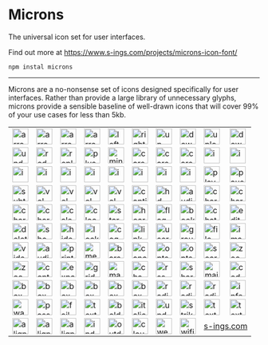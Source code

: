 # Microns
The universal icon set for user interfaces.

Find out more at https://www.s-ings.com/projects/microns-icon-font/

```
npm instal microns
```

-----

Microns are a no-nonsense set of icons designed specifically for user
interfaces. Rather than provide a large library of unnecessary glyphs,
microns provide a sensible baseline of well-drawn icons that will cover
99% of your use cases for less than 5kb.

<table>
<tr>
<td><img alt="arrow-left" src="https://raw.githubusercontent.com/stephenhutchings/microns/master/svg/arrow-left.svg?sanitize=true" width="32" height="32" /></td>
<td><img alt="arrow-right" src="https://raw.githubusercontent.com/stephenhutchings/microns/master/svg/arrow-right.svg?sanitize=true" width="32" height="32" /></td>
<td><img alt="arrow-up" src="https://raw.githubusercontent.com/stephenhutchings/microns/master/svg/arrow-up.svg?sanitize=true" width="32" height="32" /></td>
<td><img alt="arrow-down" src="https://raw.githubusercontent.com/stephenhutchings/microns/master/svg/arrow-down.svg?sanitize=true" width="32" height="32" /></td>
<td><img alt="left" src="https://raw.githubusercontent.com/stephenhutchings/microns/master/svg/left.svg?sanitize=true" width="32" height="32" /></td>
<td><img alt="right" src="https://raw.githubusercontent.com/stephenhutchings/microns/master/svg/right.svg?sanitize=true" width="32" height="32" /></td>
<td><img alt="up" src="https://raw.githubusercontent.com/stephenhutchings/microns/master/svg/up.svg?sanitize=true" width="32" height="32" /></td>
<td><img alt="down" src="https://raw.githubusercontent.com/stephenhutchings/microns/master/svg/down.svg?sanitize=true" width="32" height="32" /></td>
<td><img alt="upload" src="https://raw.githubusercontent.com/stephenhutchings/microns/master/svg/upload.svg?sanitize=true" width="32" height="32" /></td>
<td><img alt="download" src="https://raw.githubusercontent.com/stephenhutchings/microns/master/svg/download.svg?sanitize=true" width="32" height="32" /></td>
</tr>
<tr>
<td><img alt="undo" src="https://raw.githubusercontent.com/stephenhutchings/microns/master/svg/undo.svg?sanitize=true" width="32" height="32" /></td>
<td><img alt="redo" src="https://raw.githubusercontent.com/stephenhutchings/microns/master/svg/redo.svg?sanitize=true" width="32" height="32" /></td>
<td><img alt="replay" src="https://raw.githubusercontent.com/stephenhutchings/microns/master/svg/replay.svg?sanitize=true" width="32" height="32" /></td>
<td><img alt="plus" src="https://raw.githubusercontent.com/stephenhutchings/microns/master/svg/plus.svg?sanitize=true" width="32" height="32" /></td>
<td><img alt="minus" src="https://raw.githubusercontent.com/stephenhutchings/microns/master/svg/minus.svg?sanitize=true" width="32" height="32" /></td>
<td><img alt="caret" src="https://raw.githubusercontent.com/stephenhutchings/microns/master/svg/caret.svg?sanitize=true" width="32" height="32" /></td>
<td><img alt="caret-up" src="https://raw.githubusercontent.com/stephenhutchings/microns/master/svg/caret-up.svg?sanitize=true" width="32" height="32" /></td>
<td><img alt="caret-down" src="https://raw.githubusercontent.com/stephenhutchings/microns/master/svg/caret-down.svg?sanitize=true" width="32" height="32" /></td>
<td><img alt="i-left" src="https://raw.githubusercontent.com/stephenhutchings/microns/master/svg/i-left.svg?sanitize=true" width="32" height="32" /></td>
<td><img alt="i-right" src="https://raw.githubusercontent.com/stephenhutchings/microns/master/svg/i-right.svg?sanitize=true" width="32" height="32" /></td>
</tr>
<tr>
<td><img alt="i-up" src="https://raw.githubusercontent.com/stephenhutchings/microns/master/svg/i-up.svg?sanitize=true" width="32" height="32" /></td>
<td><img alt="i-down" src="https://raw.githubusercontent.com/stephenhutchings/microns/master/svg/i-down.svg?sanitize=true" width="32" height="32" /></td>
<td><img alt="i-plus" src="https://raw.githubusercontent.com/stephenhutchings/microns/master/svg/i-plus.svg?sanitize=true" width="32" height="32" /></td>
<td><img alt="i-minus" src="https://raw.githubusercontent.com/stephenhutchings/microns/master/svg/i-minus.svg?sanitize=true" width="32" height="32" /></td>
<td><img alt="i-tick" src="https://raw.githubusercontent.com/stephenhutchings/microns/master/svg/i-tick.svg?sanitize=true" width="32" height="32" /></td>
<td><img alt="i-cross" src="https://raw.githubusercontent.com/stephenhutchings/microns/master/svg/i-cross.svg?sanitize=true" width="32" height="32" /></td>
<td><img alt="i-bullet" src="https://raw.githubusercontent.com/stephenhutchings/microns/master/svg/i-bullet.svg?sanitize=true" width="32" height="32" /></td>
<td><img alt="i-asterisk" src="https://raw.githubusercontent.com/stephenhutchings/microns/master/svg/i-asterisk.svg?sanitize=true" width="32" height="32" /></td>
<td><img alt="play" src="https://raw.githubusercontent.com/stephenhutchings/microns/master/svg/play.svg?sanitize=true" width="32" height="32" /></td>
<td><img alt="pause" src="https://raw.githubusercontent.com/stephenhutchings/microns/master/svg/pause.svg?sanitize=true" width="32" height="32" /></td>
</tr>
<tr>
<td><img alt="subtitles" src="https://raw.githubusercontent.com/stephenhutchings/microns/master/svg/subtitles.svg?sanitize=true" width="32" height="32" /></td>
<td><img alt="vol-low" src="https://raw.githubusercontent.com/stephenhutchings/microns/master/svg/vol-low.svg?sanitize=true" width="32" height="32" /></td>
<td><img alt="vol-mid" src="https://raw.githubusercontent.com/stephenhutchings/microns/master/svg/vol-mid.svg?sanitize=true" width="32" height="32" /></td>
<td><img alt="vol-high" src="https://raw.githubusercontent.com/stephenhutchings/microns/master/svg/vol-high.svg?sanitize=true" width="32" height="32" /></td>
<td><img alt="vol-mute" src="https://raw.githubusercontent.com/stephenhutchings/microns/master/svg/vol-mute.svg?sanitize=true" width="32" height="32" /></td>
<td><img alt="captions" src="https://raw.githubusercontent.com/stephenhutchings/microns/master/svg/captions.svg?sanitize=true" width="32" height="32" /></td>
<td><img alt="hd" src="https://raw.githubusercontent.com/stephenhutchings/microns/master/svg/hd.svg?sanitize=true" width="32" height="32" /></td>
<td><img alt="audio-description" src="https://raw.githubusercontent.com/stephenhutchings/microns/master/svg/audio-description.svg?sanitize=true" width="32" height="32" /></td>
<td><img alt="chart-line" src="https://raw.githubusercontent.com/stephenhutchings/microns/master/svg/chart-line.svg?sanitize=true" width="32" height="32" /></td>
<td><img alt="chart-bar" src="https://raw.githubusercontent.com/stephenhutchings/microns/master/svg/chart-bar.svg?sanitize=true" width="32" height="32" /></td>
</tr>
<tr>
<td><img alt="chart-scatter" src="https://raw.githubusercontent.com/stephenhutchings/microns/master/svg/chart-scatter.svg?sanitize=true" width="32" height="32" /></td>
<td><img alt="chart-pie" src="https://raw.githubusercontent.com/stephenhutchings/microns/master/svg/chart-pie.svg?sanitize=true" width="32" height="32" /></td>
<td><img alt="calendar" src="https://raw.githubusercontent.com/stephenhutchings/microns/master/svg/calendar.svg?sanitize=true" width="32" height="32" /></td>
<td><img alt="clock" src="https://raw.githubusercontent.com/stephenhutchings/microns/master/svg/clock.svg?sanitize=true" width="32" height="32" /></td>
<td><img alt="star" src="https://raw.githubusercontent.com/stephenhutchings/microns/master/svg/star.svg?sanitize=true" width="32" height="32" /></td>
<td><img alt="heart" src="https://raw.githubusercontent.com/stephenhutchings/microns/master/svg/heart.svg?sanitize=true" width="32" height="32" /></td>
<td><img alt="flag" src="https://raw.githubusercontent.com/stephenhutchings/microns/master/svg/flag.svg?sanitize=true" width="32" height="32" /></td>
<td><img alt="bookmark" src="https://raw.githubusercontent.com/stephenhutchings/microns/master/svg/bookmark.svg?sanitize=true" width="32" height="32" /></td>
<td><img alt="chat" src="https://raw.githubusercontent.com/stephenhutchings/microns/master/svg/chat.svg?sanitize=true" width="32" height="32" /></td>
<td><img alt="edit" src="https://raw.githubusercontent.com/stephenhutchings/microns/master/svg/edit.svg?sanitize=true" width="32" height="32" /></td>
</tr>
<tr>
<td><img alt="delete" src="https://raw.githubusercontent.com/stephenhutchings/microns/master/svg/delete.svg?sanitize=true" width="32" height="32" /></td>
<td><img alt="show" src="https://raw.githubusercontent.com/stephenhutchings/microns/master/svg/show.svg?sanitize=true" width="32" height="32" /></td>
<td><img alt="hide" src="https://raw.githubusercontent.com/stephenhutchings/microns/master/svg/hide.svg?sanitize=true" width="32" height="32" /></td>
<td><img alt="lock" src="https://raw.githubusercontent.com/stephenhutchings/microns/master/svg/lock.svg?sanitize=true" width="32" height="32" /></td>
<td><img alt="cog" src="https://raw.githubusercontent.com/stephenhutchings/microns/master/svg/cog.svg?sanitize=true" width="32" height="32" /></td>
<td><img alt="link" src="https://raw.githubusercontent.com/stephenhutchings/microns/master/svg/link.svg?sanitize=true" width="32" height="32" /></td>
<td><img alt="user" src="https://raw.githubusercontent.com/stephenhutchings/microns/master/svg/user.svg?sanitize=true" width="32" height="32" /></td>
<td><img alt="group" src="https://raw.githubusercontent.com/stephenhutchings/microns/master/svg/group.svg?sanitize=true" width="32" height="32" /></td>
<td><img alt="file" src="https://raw.githubusercontent.com/stephenhutchings/microns/master/svg/file.svg?sanitize=true" width="32" height="32" /></td>
<td><img alt="image" src="https://raw.githubusercontent.com/stephenhutchings/microns/master/svg/image.svg?sanitize=true" width="32" height="32" /></td>
</tr>
<tr>
<td><img alt="video" src="https://raw.githubusercontent.com/stephenhutchings/microns/master/svg/video.svg?sanitize=true" width="32" height="32" /></td>
<td><img alt="audio" src="https://raw.githubusercontent.com/stephenhutchings/microns/master/svg/audio.svg?sanitize=true" width="32" height="32" /></td>
<td><img alt="print" src="https://raw.githubusercontent.com/stephenhutchings/microns/master/svg/print.svg?sanitize=true" width="32" height="32" /></td>
<td><img alt="menu" src="https://raw.githubusercontent.com/stephenhutchings/microns/master/svg/menu.svg?sanitize=true" width="32" height="32" /></td>
<td><img alt="bars" src="https://raw.githubusercontent.com/stephenhutchings/microns/master/svg/bars.svg?sanitize=true" width="32" height="32" /></td>
<td><img alt="cancel" src="https://raw.githubusercontent.com/stephenhutchings/microns/master/svg/cancel.svg?sanitize=true" width="32" height="32" /></td>
<td><img alt="opts-h" src="https://raw.githubusercontent.com/stephenhutchings/microns/master/svg/opts-h.svg?sanitize=true" width="32" height="32" /></td>
<td><img alt="opts-v" src="https://raw.githubusercontent.com/stephenhutchings/microns/master/svg/opts-v.svg?sanitize=true" width="32" height="32" /></td>
<td><img alt="search" src="https://raw.githubusercontent.com/stephenhutchings/microns/master/svg/search.svg?sanitize=true" width="32" height="32" /></td>
<td><img alt="zoom-in" src="https://raw.githubusercontent.com/stephenhutchings/microns/master/svg/zoom-in.svg?sanitize=true" width="32" height="32" /></td>
</tr>
<tr>
<td><img alt="zoom-out" src="https://raw.githubusercontent.com/stephenhutchings/microns/master/svg/zoom-out.svg?sanitize=true" width="32" height="32" /></td>
<td><img alt="contract" src="https://raw.githubusercontent.com/stephenhutchings/microns/master/svg/contract.svg?sanitize=true" width="32" height="32" /></td>
<td><img alt="expand" src="https://raw.githubusercontent.com/stephenhutchings/microns/master/svg/expand.svg?sanitize=true" width="32" height="32" /></td>
<td><img alt="grid" src="https://raw.githubusercontent.com/stephenhutchings/microns/master/svg/grid.svg?sanitize=true" width="32" height="32" /></td>
<td><img alt="matrix" src="https://raw.githubusercontent.com/stephenhutchings/microns/master/svg/matrix.svg?sanitize=true" width="32" height="32" /></td>
<td><img alt="chapters" src="https://raw.githubusercontent.com/stephenhutchings/microns/master/svg/chapters.svg?sanitize=true" width="32" height="32" /></td>
<td><img alt="rss" src="https://raw.githubusercontent.com/stephenhutchings/microns/master/svg/rss.svg?sanitize=true" width="32" height="32" /></td>
<td><img alt="share" src="https://raw.githubusercontent.com/stephenhutchings/microns/master/svg/share.svg?sanitize=true" width="32" height="32" /></td>
<td><img alt="mail" src="https://raw.githubusercontent.com/stephenhutchings/microns/master/svg/mail.svg?sanitize=true" width="32" height="32" /></td>
<td><img alt="code" src="https://raw.githubusercontent.com/stephenhutchings/microns/master/svg/code.svg?sanitize=true" width="32" height="32" /></td>
</tr>
<tr>
<td><img alt="box" src="https://raw.githubusercontent.com/stephenhutchings/microns/master/svg/box.svg?sanitize=true" width="32" height="32" /></td>
<td><img alt="box-full" src="https://raw.githubusercontent.com/stephenhutchings/microns/master/svg/box-full.svg?sanitize=true" width="32" height="32" /></td>
<td><img alt="box-plus" src="https://raw.githubusercontent.com/stephenhutchings/microns/master/svg/box-plus.svg?sanitize=true" width="32" height="32" /></td>
<td><img alt="box-minus" src="https://raw.githubusercontent.com/stephenhutchings/microns/master/svg/box-minus.svg?sanitize=true" width="32" height="32" /></td>
<td><img alt="box-tick" src="https://raw.githubusercontent.com/stephenhutchings/microns/master/svg/box-tick.svg?sanitize=true" width="32" height="32" /></td>
<td><img alt="box-cross" src="https://raw.githubusercontent.com/stephenhutchings/microns/master/svg/box-cross.svg?sanitize=true" width="32" height="32" /></td>
<td><img alt="radio-off" src="https://raw.githubusercontent.com/stephenhutchings/microns/master/svg/radio-off.svg?sanitize=true" width="32" height="32" /></td>
<td><img alt="radio-on" src="https://raw.githubusercontent.com/stephenhutchings/microns/master/svg/radio-on.svg?sanitize=true" width="32" height="32" /></td>
<td><img alt="radio-full" src="https://raw.githubusercontent.com/stephenhutchings/microns/master/svg/radio-full.svg?sanitize=true" width="32" height="32" /></td>
<td><img alt="info" src="https://raw.githubusercontent.com/stephenhutchings/microns/master/svg/info.svg?sanitize=true" width="32" height="32" /></td>
</tr>
<tr>
<td><img alt="warn" src="https://raw.githubusercontent.com/stephenhutchings/microns/master/svg/warn.svg?sanitize=true" width="32" height="32" /></td>
<td><img alt="pass" src="https://raw.githubusercontent.com/stephenhutchings/microns/master/svg/pass.svg?sanitize=true" width="32" height="32" /></td>
<td><img alt="fail" src="https://raw.githubusercontent.com/stephenhutchings/microns/master/svg/fail.svg?sanitize=true" width="32" height="32" /></td>
<td><img alt="text" src="https://raw.githubusercontent.com/stephenhutchings/microns/master/svg/text.svg?sanitize=true" width="32" height="32" /></td>
<td><img alt="bold" src="https://raw.githubusercontent.com/stephenhutchings/microns/master/svg/bold.svg?sanitize=true" width="32" height="32" /></td>
<td><img alt="italic" src="https://raw.githubusercontent.com/stephenhutchings/microns/master/svg/italic.svg?sanitize=true" width="32" height="32" /></td>
<td><img alt="underline" src="https://raw.githubusercontent.com/stephenhutchings/microns/master/svg/underline.svg?sanitize=true" width="32" height="32" /></td>
<td><img alt="strikeout" src="https://raw.githubusercontent.com/stephenhutchings/microns/master/svg/strikeout.svg?sanitize=true" width="32" height="32" /></td>
<td><img alt="text-size" src="https://raw.githubusercontent.com/stephenhutchings/microns/master/svg/text-size.svg?sanitize=true" width="32" height="32" /></td>
<td><img alt="text-unstyle" src="https://raw.githubusercontent.com/stephenhutchings/microns/master/svg/text-unstyle.svg?sanitize=true" width="32" height="32" /></td>
</tr>
<tr>
<td><img alt="align-left" src="https://raw.githubusercontent.com/stephenhutchings/microns/master/svg/align-left.svg?sanitize=true" width="32" height="32" /></td>
<td><img alt="align-center" src="https://raw.githubusercontent.com/stephenhutchings/microns/master/svg/align-center.svg?sanitize=true" width="32" height="32" /></td>
<td><img alt="align-right" src="https://raw.githubusercontent.com/stephenhutchings/microns/master/svg/align-right.svg?sanitize=true" width="32" height="32" /></td>
<td><img alt="indent" src="https://raw.githubusercontent.com/stephenhutchings/microns/master/svg/indent.svg?sanitize=true" width="32" height="32" /></td>
<td><img alt="outdent" src="https://raw.githubusercontent.com/stephenhutchings/microns/master/svg/outdent.svg?sanitize=true" width="32" height="32" /></td>
<td><img alt="cloud" src="https://raw.githubusercontent.com/stephenhutchings/microns/master/svg/cloud.svg?sanitize=true" width="32" height="32" /></td>
<td><img alt="web" src="https://raw.githubusercontent.com/stephenhutchings/microns/master/svg/web.svg?sanitize=true" width="32" height="32" /></td>
<td><img alt="wifi" src="https://raw.githubusercontent.com/stephenhutchings/microns/master/svg/wifi.svg?sanitize=true" width="32" height="32" /></td>
<td colspan="2"><a href="https://www.s-ings.com">s-ings.com</a></td>
</tr>
</table>
